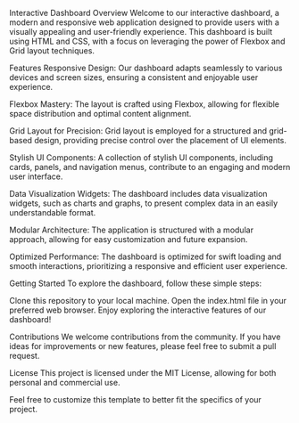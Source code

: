  Interactive Dashboard
Overview
Welcome to our interactive dashboard, a modern and responsive web application designed to provide users with a visually appealing and user-friendly experience. This dashboard is built using HTML and CSS, with a focus on leveraging the power of Flexbox and Grid layout techniques.

Features
Responsive Design: Our dashboard adapts seamlessly to various devices and screen sizes, ensuring a consistent and enjoyable user experience.

Flexbox Mastery: The layout is crafted using Flexbox, allowing for flexible space distribution and optimal content alignment.

Grid Layout for Precision: Grid layout is employed for a structured and grid-based design, providing precise control over the placement of UI elements.

Stylish UI Components: A collection of stylish UI components, including cards, panels, and navigation menus, contribute to an engaging and modern user interface.

Data Visualization Widgets: The dashboard includes data visualization widgets, such as charts and graphs, to present complex data in an easily understandable format.

Modular Architecture: The application is structured with a modular approach, allowing for easy customization and future expansion.

Optimized Performance: The dashboard is optimized for swift loading and smooth interactions, prioritizing a responsive and efficient user experience.

Getting Started
To explore the dashboard, follow these simple steps:

Clone this repository to your local machine.
Open the index.html file in your preferred web browser.
Enjoy exploring the interactive features of our dashboard!

Contributions
We welcome contributions from the community. If you have ideas for improvements or new features, please feel free to submit a pull request.

License
This project is licensed under the MIT License, allowing for both personal and commercial use.

Feel free to customize this template to better fit the specifics of your project.





